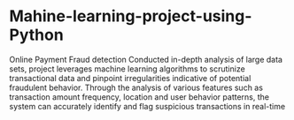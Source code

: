 # Mahine-learning-project-using-Python
Online Payment Fraud detection 
Conducted in-depth analysis of large data sets, project leverages machine 
learning algorithms to scrutinize transactional data and pinpoint irregularities 
indicative of potential fraudulent behavior. Through the analysis of various 
features such as transaction amount frequency, location and user behavior 
patterns, the system can accurately identify and flag suspicious transactions in 
real-time
